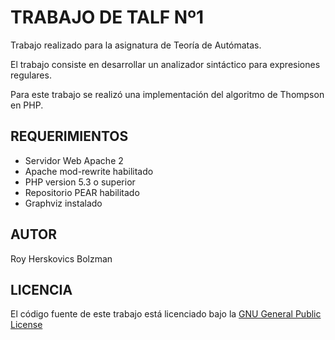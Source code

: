 # TRABAJO DE TALF Nº1

Trabajo realizado para la asignatura de Teoría de Autómatas.

El trabajo consiste en desarrollar un analizador sintáctico para expresiones regulares.

Para este trabajo se realizó una implementación del algoritmo de Thompson en PHP.

## REQUERIMIENTOS

* Servidor Web Apache 2
* Apache mod-rewrite habilitado
* PHP version 5.3 o superior
* Repositorio PEAR habilitado
* Graphviz instalado

## AUTOR

Roy Herskovics Bolzman

## LICENCIA

El código fuente de este trabajo está licenciado bajo la [GNU General Public License](http://www.gnu.org/licenses/gpl.html)
